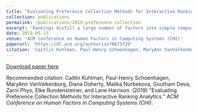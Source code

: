 ```yaml
---
title: "Evaluating Preference Collection Methods for Interactive Ranking Analytics."
collection: publications
permalink: /publications/2019-preference-collection
excerpt: 'Rankings distill a large number of factors into simple comparative models to facilitate complex decision making. Yet key questions remain in the design of mixed-initiative systems for ranking, in particular how best to collect users' preferences to produce high-quality rankings that users trust and employ in the real world. To address this challenge we evaluate the relative merits of three preference collection methods for ranking in a crowdsourced study. We find that with a categorical binning technique, users interact with a large amount of data quickly, organizing information using broad strokes. Alternative interaction modes using pairwise comparisons or sub-lists result in smaller, targeted input from users. We consider how well each interaction mode addresses design goals for interactive ranking systems. Our study indicates that the categorical approach provides the best value-added benefit to users, requiring minimal effort to create sufficient training data for the underlying ranking algorithm.'
date: 2019-05-13
venue: 'ACM Conference on Human Factors in Computing Systems (CHI)'
paperurl: 'https://dl.acm.org/authorize?N673729'
citation: 'Caitlin Kuhlman, Paul-Henry Schoenhagen, MaryAnn VanValkenburg, Diana Doherty, Malika Nurbekova,Goutham Deva, Zarni Phyo, Elke Rundensteiner, and Lane Harrison. (2019) &quot;Evaluating Preference Collection Methods for Interactive Ranking Analytics.&quot;<i>ACM Conference on Human Factors in Computing Systems (CHI)</i>.'
---
```


[Download paper here](https://dl.acm.org/authorize?N673729)

Recommended citation: Caitlin Kuhlman, Paul-Henry Schoenhagen, MaryAnn VanValkenburg, Diana Doherty, Malika Nurbekova,
Goutham Deva, Zarni Phyo, Elke Rundensteiner, and Lane Harrison. (2019) "Evaluating Preference Collection Methods for Interactive Ranking Analytics." <i>ACM Conference on Human Factors in Computing Systems (CHI)</i>.
